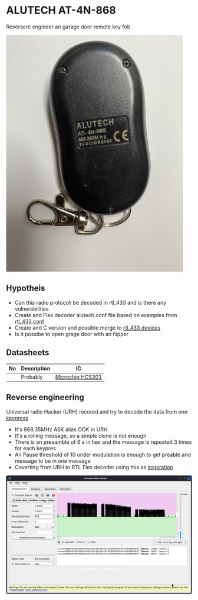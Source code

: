 # ALUTECH AT-4N-868
Reversere engineer an garage door remote key fob 

![AT-4N-868](AT_4N_868.png) 


## Hypotheis
* Can this radio protocoll be decoded in rtl_433 and is there any vulnerabilities 
* Create and Flex decoder alutech.conf file based on examples from [rtl_433 conf](https://github.com/merbanan/rtl_433/tree/master/conf)
* Create and C version and possible merge to [rtl_433 devices](https://github.com/merbanan/rtl_433/tree/master/src/devices)
* Is it possibe to open grage door with an flipper

## Datasheets 
| No       | Description | IC           |
| ---      | ---         |---           |
|        | Probably         | [Microchip HCS301](https://ww1.microchip.com/downloads/aemDocuments/documents/MCU08/ProductDocuments/DataSheets/21143C.pdf)  |

## Reverse engineering
Universal radio Hacker (URH) recored and try to decode the data from one [keypress](urh_alutech.complex16s) 
* It's 868,35MHz ASK alias OOK in URH 
* It's a rolling message, so a simple clone is not enough 
* There is an preaamble of 6 a in hex and the message is repeated 3 times for each keypres
* An Pause threshold of 10 under modulation is enough to get preable and message to be in one message
* Coverting from URH to RTL Flex decoder using this as [inspiration](https://github.com/klohner/klohner.github.io/blob/master/SDR/Decoding/Example_2019-01-24/README.md)  

![AT-4N-868](urh_AT_4N_868.png)
